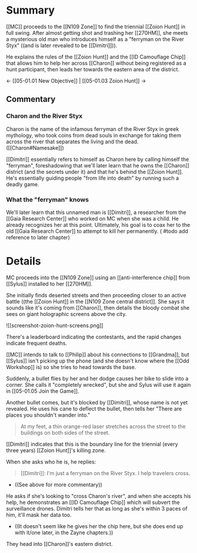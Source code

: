# Summary
[[MC]] proceeds to the [[N109 Zone]] to find the triennial [[Zoion Hunt]] in full swing. After almost getting shot and trashing her [[270HM]], she meets a mysterious old man who introduces himself as a "ferryman on the River Styx" ((and is later revealed to be [[Dimitri]])).

He explains the rules of the [[Zoion Hunt]] and the [[ID Camouflage Chip]] that allows him to help her across [[Charon]] without being registered as a hunt participant, then leads her towards the eastern area of the district.

← [[05-01.01 New Objective]] | [[05-01.03 Zoion Hunt]] →
## Commentary

### Charon and the River Styx
Charon is the name of the infamous ferryman of the River Styx in greek mythology, who took coins from dead souls in exchange for taking them across the river that separates the living and the dead. ([[Charon#Namesake]])

[[Dimitri]] essentially refers to himself as Charon here by calling himself the "ferryman", foreshadowing that we'll later learn that he owns the [[Charon]] district (and the secrets under it) and that he's behind the [[Zoion Hunt]]. He's essentially guiding people "from life into death" by running such a deadly game.

### What the "ferryman" knows
We'll later learn that this unnamed man is [[Dimitri]], a researcher from the [[Gaia Research Center]] who worked on MC when she was a child. He already recognizes her at this point. Ultimately, his goal is to coax her to the old [[Gaia Research Center]] to attempt to kill her permanently. ( #todo add reference to later chapter)

# Details
MC proceeds into the [[N109 Zone]] using an [[anti-interference chip]] from [[Sylus]] installed to her [[270HM]].

She initially finds deserted streets and then proceeding closer to an active battle ((the [[Zoion Hunt]] in the [[N109 Zone central district]]. She says it sounds like it's coming from [[Charon]], then details the bloody combat she sees on giant holographic screens above the city.

![[screenshot-zoion-hunt-screens.png]]

There's a leaderboard indicating the contestants, and the rapid changes indicate frequent deaths.

[[MC]] intends to talk to [[Philip]] about his connections to [[Grandma]], but [[Sylus]] isn't picking up the phone (and she doesn't know where the [[Odd Workshop]] is) so she tries to head towards the base.

Suddenly, a bullet flies by her and her dodge causes her bike to slide into a corner. She calls it "completely wrecked", but she and Sylus will use it again in [[05-01.05 Join the Game]].

Another bullet comes, but it's blocked by [[Dimitri]], whose name is not yet revealed. He uses his cane to deflect the bullet, then tells her "There are places you shouldn't wander into."

> At my feet, a thin orange-red laser stretches across the street to the buildings on both sides of the street.

[[Dimitri]] indicates that this is the boundary line for the triennial (every three years) [[Zoion Hunt]]'s killing zone.

When she asks who he is, he replies:
> [[Dimitri]]: I'm just a ferryman on the River Styx. I help travelers cross.
* ((See above for more commentary))

He asks if she's looking to "cross Charon's river", and when she accepts his help, he demonstrates an [[ID Camouflage Chip]] which will subvert the surveillance drones. Dimitri tells her that as long as she's within 3 paces of him, it'll mask her data too.
* ((It doesn't seem like he gives her the chip here, but she does end up with it/one later, in the Zayne chapters.))

They head into [[Charon]]'s eastern district.
